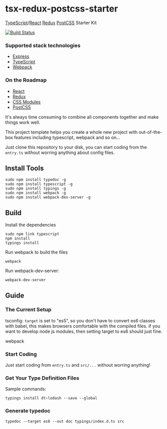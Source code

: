 # tsx-redux-postcss-starter

[TypeScript]/[React] [Redux] [PostCSS] Starter Kit

[![Build Status](https://travis-ci.org/jedmao/tsx-redux-postcss-starter.svg?branch=master)](https://travis-ci.org/jedmao/tsx-redux-postcss-starter)

### Supported stack technologies
- [Express]
- [TypeScript]
- [Webpack]

### On the Roadmap
- [React]
- [Redux]
- [CSS Modules]
- [PostCSS]

It's always time consuming to combine all components together and make things
work well.

This project template helps you create a whole new project with out-of-the-box
features including typescript, webpack and so on...

Just clone this repository to your disk, you can start coding from the
`entry.ts` without worring anything about config files.

## Install Tools

    sudo npm install typedoc -g
    sudo npm install typescript -g
    sudo npm install typings -g
    sudo npm install webpack -g
    sudo npm install webpack-dev-server -g


## Build

Install the dependencies

    sudo npm link typescript
    npm install
    typings install

Run webpack to build the files

    webpack

Run webpack-dev-server:

    webpack-dev-server

## Guide


### The Current Setup

tsconfig: `target` is set to "es5", so you don't have to convert es6 classes
with babel, this makes browsers comfortable with the compiled files. if you want
to develop node js modules, then setting target to es6 should just fine.

webpack


### Start Coding

Just start coding from `entry.ts` and `src/...` without worring anything!

### Get Your Type Definition Files

Sample commands:

    typings install dt~lodash --save --global

### Generate typedoc

    typedoc --target es6 --out doc typings/index.d.ts src


[CSS Modules]: https://github.com/css-modules/css-modules
[Express]: http://expressjs.com/
[PostCSS]: http://postcss.org/
[React]: https://facebook.github.io/react/
[Redux]: http://redux.js.org/
[TypeScript]: http://www.typescriptlang.org/
[Webpack]: https://webpack.github.io/
